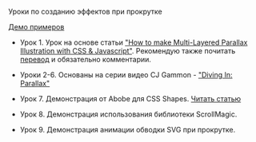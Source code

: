 Уроки по созданию эффектов при прокрутке

[Демо примеров](http://monochromer.github.io/scroll-effects-tutorials/)

* Урок 1. Урок на основе статьи ["How to make Multi-Layered Parallax Illustration with CSS & Javascript"](https://medium.com/@PatrykZabielski/how-to-make-multi-layered-parallax-illustration-with-css-javascript-2b56883c3f27#.7mqt6bam8). Рекомендую также почитать [перевод](https://habrahabr.ru/post/280738/) и обязательно комментарии.

* Уроки 2-6. Основаны на серии видео CJ Gammon - ["Diving In: Parallax"](https://www.youtube.com/playlist?list=PL08jItIqOb2r4k_v0WwIjwWptv5BTsBK1)

* Урок 7. Демонстрация от Abobe для CSS Shapes. [Читать статью](http://blogs.adobe.com/webplatform/2013/10/23/css-shapes-visual-storytelling/)

* Урок 8. Демонстрация использования библиотеки ScrollMagic.

* Урок 9. Демонстрация анимации обводки SVG при прокрутке.
